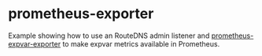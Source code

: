 # prometheus-exporter

Example showing how to use an RouteDNS admin listener and [prometheus-expvar-exporter](https://github.com/albertito/prometheus-expvar-exporter) to make expvar metrics available in Prometheus.
